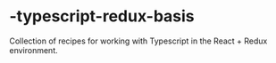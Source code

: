 # -typescript-redux-basis
Collection of recipes for working with Typescript in the React + Redux environment.

